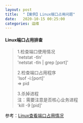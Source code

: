 ```yaml
---
layout: post
title:  "【案例】Linux端口占用问题"
date:   2020-10-15 00:25:00
categories: 运维
---
```


#### Linux端口占用排查   

>1.检查端口使用情况  
>'netstat -tln'  
>'netstat -tln | grep [port]'  
>
>2.检查端口占用程序  
>'lsof -i:[port]'  
>=> pid  
>
>3.杀掉进程  
>注：需要注意是否核心业务进程  
>'kill -9 [pid]'  

参考：[Linux查看端口占用情况]  


[Linux查看端口占用情况]:https://www.cnblogs.com/djlsunshine/p/10571276.html
